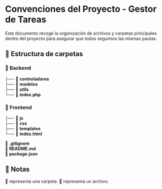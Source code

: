 # Convenciones del Proyecto - Gestor de Tareas

Este documento recoge la organización de archivos y carpetas principales dentro del proyecto para asegurar que todos seguimos las mismas pautas. 

## 📁 Estructura de carpetas

### 🔧 Backend
  ├── 📁 **controladores**  
  ├── 📁 **modelos**  
  ├── 📁 **utils**  
  └── 📄 **index.php**

### 🎨 Frontend
  ├── 📁 **js**  
  ├── 📁 **css**  
  ├── 📁 **templates**  
  └── 📄 **index.html**

📄 **.gitignore**  
📄 **README.md**  
📄 **package.json**



## 📌 Notas
📁 representa una carpeta.
📄 representa un archivo.

